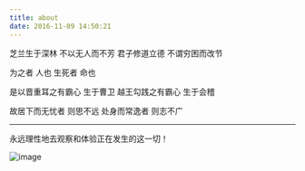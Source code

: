 ```yaml
---
title: about
date: 2016-11-09 14:50:21
---
```


芝兰生于深林
不以无人而不芳
君子修道立德
不谓穷困而改节

为之者
人也
生死者
命也

是以晋重耳之有霸心
生于曹卫
越王勾践之有霸心
生于会稽

故居下而无忧者
则思不远
处身而常逸者
则志不广

-------
永远理性地去观察和体验正在发生的这一切！

![image](http://git.cn-hangzhou.oss.aliyun-inc.com/uploads/wmp-docs/technical-documents/c8ef31c96cdcd28d28a8c9ab03d7a19a/image.png)